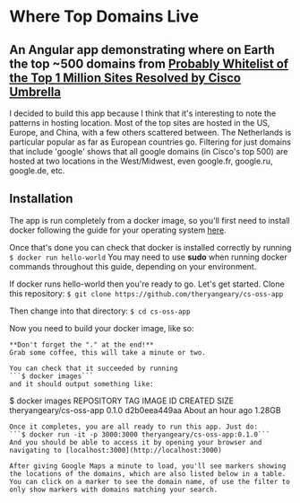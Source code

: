 # Where Top Domains Live
## An Angular app demonstrating where on Earth the top ~500 domains from [Probably Whitelist of the Top 1 Million Sites Resolved by Cisco Umbrella](https://s3-us-west-1.amazonaws.com/umbrella-static/index.html)
I decided to build this app because I think that it's interesting to note the patterns in hosting location. Most of the top sites are hosted in the US, Europe, and China, with a few others scattered between. The Netherlands is particular popular as far as European countries go. Filtering for just domains that include 'google' shows that all google domains (in Cisco's top 500) are hosted at two locations in the West/Midwest, even google.fr, google.ru, google.de, etc.
## Installation
The app is run completely from a docker image, so you'll first need to install docker following the guide for your operating system [here](https://docs.docker.com/install/).

Once that's done you can check that docker is installed correctly by running
```$ docker run hello-world```
You may need to use **sudo** when running docker commands throughout this guide, depending on your environment.

If docker runs hello-world then you're ready to go. Let's get started. Clone this repository:
```$ git clone https://github.com/theryangeary/cs-oss-app```

Then change into that directory:
```$ cd cs-oss-app```

Now you need to build your docker image, like so:
```$ docker build -t theryangeary/cs-oss-app:0.1.0 .**
**Don't forget the "." at the end!**
Grab some coffee, this will take a minute or two.

You can check that it succeeded by running
```$ docker images```
and it should output something like:
```
$ docker images
REPOSITORY                TAG                 IMAGE ID            CREATED             SIZE
theryangeary/cs-oss-app   0.1.0               d2b0eea449aa        About an hour ago   1.28GB
```
Once it completes, you are all ready to run this app. Just do:
```$ docker run -it -p 3000:3000 theryangeary/cs-oss-app:0.1.0```
And you should be able to access it by opening your browser and navigating to [localhost:3000](http://localhost:3000)

After giving Google Maps a minute to load, you'll see markers showing the locations of the domains, which are also listed below in a table. You can click on a marker to see the domain name, of use the filter to only show markers with domains matching your search.
